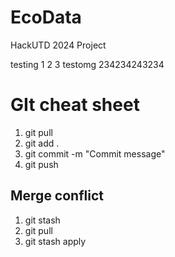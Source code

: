 # EcoData
HackUTD 2024 Project

testing 1 2 3
testomg 234234243234

# GIt cheat sheet
1. git pull
2. git add .
3. git commit -m "Commit message"
4. git push

## Merge conflict
1. git stash
2. git pull
3. git stash apply
